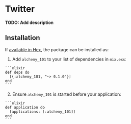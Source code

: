 # Twitter

**TODO: Add description**

## Installation

If [available in Hex](https://hex.pm/docs/publish), the package can be installed as:

  1. Add `alchemy_101` to your list of dependencies in `mix.exs`:

    ```elixir
    def deps do
      [{:alchemy_101, "~> 0.1.0"}]
    end
    ```

  2. Ensure `alchemy_101` is started before your application:

    ```elixir
    def application do
      [applications: [:alchemy_101]]
    end
    ```

